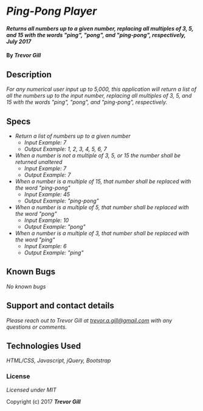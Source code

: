 # _Ping-Pong Player_

#### _Returns all numbers up to a given number, replacing all multiples of 3, 5, and 15 with the words "ping", "pong", and "ping-pong", respectively, July 2017_

#### By _**Trevor Gill**_

## Description

_For any numerical user input up to 5,000, this application will return a list of all the numbers up to the input number, replacing all multiples of 3, 5, and 15 with the words "ping", "pong", and "ping-pong", respectively._

## Specs ##

* _Return a list of numbers up to a given number_
  * _Input Example: 7_
  * _Output Example: 1, 2, 3, 4, 5, 6, 7_
* _When a number is not a multiple of 3, 5, or 15 the number shall be returned unaltered_
  * _Input Example: 7_
  * _Output Example: 7_
* _When a number is a multiple of 15, that number shall be replaced with the word "ping-pong"_
  * _Input Example: 45_
  * _Output Example: "ping-pong"_
* _When a number is a multiple of 5, that number shall be replaced with the word "pong"_
    * _Input Example: 10_
    * _Output Example: "pong"_
* _When a number is a multiple of 3, that number shall be replaced with the word "ping"_
  * _Input Example: 6_
  * _Output Example: "ping"_



## Known Bugs

_No known bugs_

## Support and contact details

_Please reach out to Trevor Gill at trevor.a.gill@gmail.com with any questions or comments._

## Technologies Used

_HTML/CSS, Javascript, jQuery, Bootstrap_

### License

*Licensed under MIT*

Copyright (c) 2017 **_Trevor Gill_**
